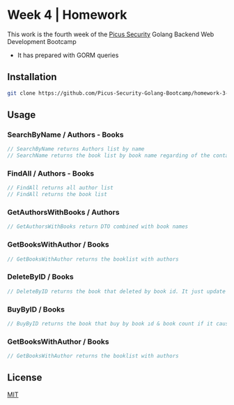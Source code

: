 # Week 4 | Homework

This work is the fourth week of the [Picus Security](https://www.picussecurity.com) Golang Backend Web Development Bootcamp
* It has prepared with GORM queries

## Installation
```bash
git clone https://github.com/Picus-Security-Golang-Bootcamp/homework-3-week-4-hkaya15.git
```

## Usage

### SearchByName / Authors - Books
```go
// SearchByName returns Authors list by name
// SearchName returns the book list by book name regarding of the contains & non-case sensitive

```

### FindAll / Authors - Books 
```go
// FindAll returns all author list
// FindAll returns the book list

```

### GetAuthorsWithBooks / Authors
```go
// GetAuthorsWithBooks return DTO combined with book names

```

### GetBooksWithAuthor / Books
```go
// GetBooksWithAuthor returns the booklist with authors

```

### DeleteByID / Books
```go
// DeleteByID returns the book that deleted by book id. It just update Deleted_At on DB (soft delete)

```

### BuyByID / Books
```go
// BuyByID returns the book that buy by book ıd & book count if it causes negative value (uint)

```

### GetBooksWithAuthor / Books
```go
// GetBooksWithAuthor returns the booklist with authors

```
## License
[MIT](https://mit-license.org)